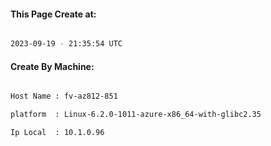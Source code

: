 
   
#### This Page Create at:

```bash

2023-09-19 - 21:35:54 UTC

```

#### Create By Machine:

```bash

Host Name : fv-az812-851

platform  : Linux-6.2.0-1011-azure-x86_64-with-glibc2.35

Ip Local  : 10.1.0.96

```

